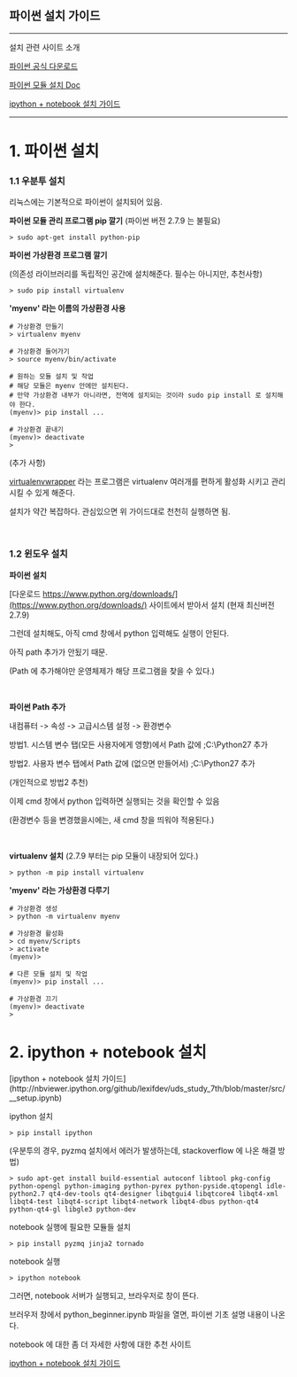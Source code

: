 <h2>파이썬 설치 가이드</h2>

---

설치 관련 사이트 소개

[파이썬 공식 다운로드](https://www.python.org/downloads/)

[파이썬 모듈 설치 Doc](https://docs.python.org/2.7//installing/index.html)

[ipython + notebook 설치 가이드](http://nbviewer.ipython.org/github/lexifdev/uds_study_7th/blob/master/src/__setup.ipynb)

---

<h1>1. 파이썬 설치</h1>

<h3>1.1 우분투 설치</h3>

리눅스에는 기본적으로 파이썬이 설치되어 있음.

**파이썬 모듈 관리 프로그램 pip 깔기** (파이썬 버전 2.7.9 는 불필요)
	
	> sudo apt-get install python-pip
	
**파이썬 가상환경 프로그램 깔기**
 
 (의존성 라이브러리를 독립적인 공간에 설치해준다. 필수는 아니지만, 추천사항)
 
	> sudo pip install virtualenv
	
**'myenv' 라는 이름의 가상환경 사용**

	# 가상환경 만들기
	> virtualenv myenv
	
	# 가상환경 들어가기
	> source myenv/bin/activate 
	
    # 원하는 모듈 설치 및 작업
	# 해당 모듈은 myenv 안에만 설치된다.
	# 만약 가상환경 내부가 아니라면, 전역에 설치되는 것이라 sudo pip install 로 설치해야 한다.
	(myenv)> pip install ...
	
	# 가상환경 끝내기 
	(myenv)> deactivate
	>

(추가 사항)

[virtualenvwrapper](http://virtualenvwrapper.readthedocs.org/en/latest/install.html) 라는 프로그램은 virtualenv 여러개를 편하게 활성화 시키고 관리시킬 수 있게 해준다. 

설치가 약간 복잡하다. 관심있으면 위 가이드대로 천천히 실행하면 됨.
	
<br/>

<h3>1.2 윈도우 설치</h3> 

**파이썬 설치**
 
[다운로드 https://www.python.org/downloads/](https://www.python.org/downloads/) 사이트에서 받아서 설치 (현재 최신버전 2.7.9)

그런데 설치해도, 아직 cmd 창에서 python 입력해도 실행이 안된다. 

아직 path 추가가 안됬기 때문.

(Path 에 추가해야만 운영체제가 해당 프로그램을 찾을 수 있다.)

<br/>
	
**파이썬 Path 추가**
 
내컴퓨터 -> 속성 -> 고급시스템 설정 -> 환경변수 

방법1. 시스템 변수 탭(모든 사용자에게 영향)에서 Path 값에 ;C:\Python27 추가

방법2. 사용자 변수 탭에서 Path 값에 (없으면 만들어서) ;C:\Python27 추가

(개인적으로 방법2 추천)
	
이제 cmd 창에서 python 입력하면 실행되는 것을 확인할 수 있음

(환경변수 등을 변경했을시에는, 새 cmd 창을 띄워야 적용된다.)

<br/>
	
**virtualenv 설치** (2.7.9 부터는 pip 모듈이 내장되어 있다.)
	
	> python -m pip install virtualenv
	
**'myenv' 라는 가상환경 다루기**
	
	# 가상환경 생성
	> python -m virtualenv myenv
	
	# 가상환경 활성화
	> cd myenv/Scripts
	> activate
	(myenv)> 
	
	# 다른 모듈 설치 및 작업
	(myenv)> pip install ...
	
	# 가상환경 끄기
	(myenv)> deactivate
	>
	

<h1>2. ipython + notebook 설치</h1> 
[ipython + notebook 설치 가이드](http://nbviewer.ipython.org/github/lexifdev/uds_study_7th/blob/master/src/__setup.ipynb)

	
ipython 설치
	
	> pip install ipython
	
(우분투의 경우, pyzmq 설치에서 에러가 발생하는데, stackoverflow 에 나온 해결 방법) 
	
	> sudo apt-get install build-essential autoconf libtool pkg-config python-opengl python-imaging python-pyrex python-pyside.qtopengl idle-python2.7 qt4-dev-tools qt4-designer libqtgui4 libqtcore4 libqt4-xml libqt4-test libqt4-script libqt4-network libqt4-dbus python-qt4 python-qt4-gl libgle3 python-dev
	
notebook 실행에 필요한 모듈들 설치
	
	> pip install pyzmq jinja2 tornado
	
notebook 실행
	
	> ipython notebook
	
그러면, notebook 서버가 실행되고, 브라우저로 창이 뜬다. 

브러우저 창에서 python_beginner.ipynb 파일을 열면, 파이썬 기초 설명 내용이 나온다.
	
notebook 에 대한 좀 더 자세한 사항에 대한 추천 사이트 

[ipython + notebook 설치 가이드](http://nbviewer.ipython.org/github/lexifdev/uds_study_7th/blob/master/src/__setup.ipynb)
